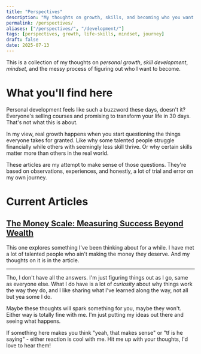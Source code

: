 ```yaml
---
title: "Perspectives"
description: "My thoughts on growth, skills, and becoming who you want to be. Not your typical self-help content."
permalink: /perspectives/
aliases: ["/perspectives/", "/development/"]
tags: [perspectives, growth, life-skills, mindset, journey]
draft: false
date: 2025-07-13
---
```


This is a collection of my thoughts on _personal growth_, _skill development_, _mindset_, and the messy process of figuring out who I want to become.

# What you'll find here

Personal development feels like such a buzzword these days, doesn't it? Everyone's selling courses and promising to transform your life in 30 days. That's not what this is about.

In my view, real growth happens when you start questioning the things everyone takes for granted. Like why some talented people struggle financially while others with seemingly less skill thrive. Or why certain skills matter more than others in the real world.

These articles are my attempt to make sense of those questions. They're based on observations, experiences, and honestly, a lot of trial and error on my own journey.

# Current Articles

## [The Money Scale: Measuring Success Beyond Wealth](/perspectives/the-money-scale/)

This one explores something I've been thinking about for a while. I have met a lot of talented people who ain't making the money they deserve. And my thoughts on it is in the article.

---

Tho, I don't have all the answers. I'm just figuring things out as I go, same as everyone else. What I do have is a lot of _curiosity_ about why things work the way they do, and I like sharing what I've learned along the way, not all but yea some I do.

Maybe these thoughts will spark something for you, maybe they won't. Either way is totally fine with me. I'm just putting my ideas out there and seeing what happens.

If something here makes you think "yeah, that makes sense" or "tf is he saying" - either reaction is cool with me. Hit me up with your thoughts, I'd love to hear them!